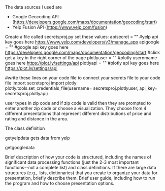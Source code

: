The data sources I used are
- Google Geocoding API (https://developers.google.com/maps/documentation/geocoding/start)
- Yelp Fusion API (https://www.yelp.com/fusion)

Create a file called secretsproj.py
set these values:
apisecret = "" #yelp api key goes here
https://www.yelp.com/developers/v3/manage_app
apigoogle = "" #google api key goes here
https://developers.google.com/maps/documentation/geocoding/start #click get a key in the right corner of the page
plotlyuser = "" #plotly usernmame goes here
https://plot.ly/settings/api
plotlyapi = "" #plotly api key goes here
https://plot.ly/settings/api

#write these lines on your code file to connect your secrets file to your code file
import secretsproj
import plotly
plotly.tools.set_credentials_file(username= secretsproj.plotlyuser, api_key= secretsproj.plotlyapi)

user types in zip code and if zip code is valid then they are prompted to enter another zip code or choose a visualization.
They choose from 4 different presentations that represent different distributions of price and rating and distance in the area.


The class definition

getyelpdata gets data from yelp

getgoogledata




Brief description of how your code is structured, including the names of significant data processing functions (just the 2-3 most important functions--not a complete list) and class definitions. If there are large data structures (e.g., lists, dictionaries) that you create to organize your data for presentation, briefly describe them.
Brief user guide, including how to run the program and how to choose presentation options.
